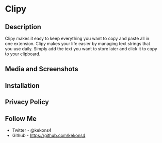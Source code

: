 # Clipy

## Description
Clipy makes it easy to keep everything you want to copy and paste all in one extension. Clipy makes your life easier by managing text strings that you use daily. Simply add the text you want to store later and click it to copy to your clipboard.

## Media and Screenshots

## Installation

## Privacy Policy

## Follow Me
 - Twitter - @kekons4
 - Github - https://github.com/kekons4
